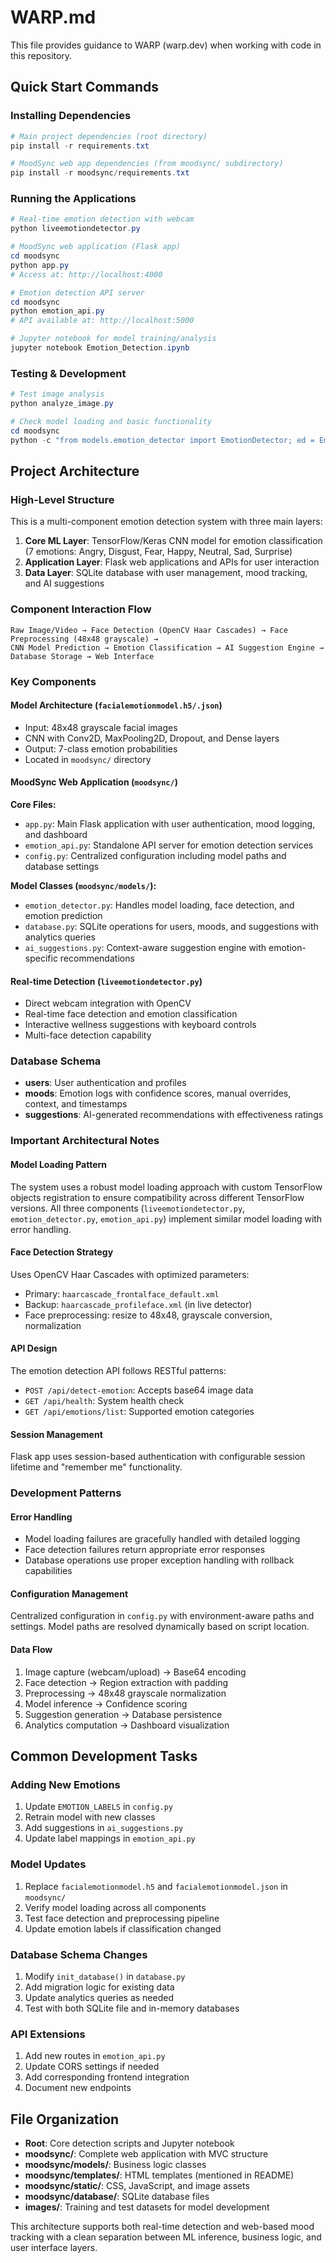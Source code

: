 # WARP.md

This file provides guidance to WARP (warp.dev) when working with code in this repository.

## Quick Start Commands

### Installing Dependencies
```powershell
# Main project dependencies (root directory)
pip install -r requirements.txt

# MoodSync web app dependencies (from moodsync/ subdirectory)
pip install -r moodsync/requirements.txt
```

### Running the Applications
```powershell
# Real-time emotion detection with webcam
python liveemotiondetector.py

# MoodSync web application (Flask app)
cd moodsync
python app.py
# Access at: http://localhost:4000

# Emotion detection API server
cd moodsync
python emotion_api.py
# API available at: http://localhost:5000

# Jupyter notebook for model training/analysis
jupyter notebook Emotion_Detection.ipynb
```

### Testing & Development
```powershell
# Test image analysis
python analyze_image.py

# Check model loading and basic functionality
cd moodsync
python -c "from models.emotion_detector import EmotionDetector; ed = EmotionDetector(); print('Model loaded successfully' if ed.model else 'Model failed to load')"
```

## Project Architecture

### High-Level Structure
This is a multi-component emotion detection system with three main layers:

1. **Core ML Layer**: TensorFlow/Keras CNN model for emotion classification (7 emotions: Angry, Disgust, Fear, Happy, Neutral, Sad, Surprise)
2. **Application Layer**: Flask web applications and APIs for user interaction
3. **Data Layer**: SQLite database with user management, mood tracking, and AI suggestions

### Component Interaction Flow
```
Raw Image/Video → Face Detection (OpenCV Haar Cascades) → Face Preprocessing (48x48 grayscale) → 
CNN Model Prediction → Emotion Classification → AI Suggestion Engine → Database Storage → Web Interface
```

### Key Components

#### Model Architecture (`facialemotionmodel.h5/.json`)
- Input: 48x48 grayscale facial images
- CNN with Conv2D, MaxPooling2D, Dropout, and Dense layers
- Output: 7-class emotion probabilities
- Located in `moodsync/` directory

#### MoodSync Web Application (`moodsync/`)
**Core Files:**
- `app.py`: Main Flask application with user authentication, mood logging, and dashboard
- `emotion_api.py`: Standalone API server for emotion detection services
- `config.py`: Centralized configuration including model paths and database settings

**Model Classes (`moodsync/models/`):**
- `emotion_detector.py`: Handles model loading, face detection, and emotion prediction
- `database.py`: SQLite operations for users, moods, and suggestions with analytics queries
- `ai_suggestions.py`: Context-aware suggestion engine with emotion-specific recommendations

#### Real-time Detection (`liveemotiondetector.py`)
- Direct webcam integration with OpenCV
- Real-time face detection and emotion classification
- Interactive wellness suggestions with keyboard controls
- Multi-face detection capability

### Database Schema
- **users**: User authentication and profiles
- **moods**: Emotion logs with confidence scores, manual overrides, context, and timestamps
- **suggestions**: AI-generated recommendations with effectiveness ratings

### Important Architectural Notes

#### Model Loading Pattern
The system uses a robust model loading approach with custom TensorFlow objects registration to ensure compatibility across different TensorFlow versions. All three components (`liveemotiondetector.py`, `emotion_detector.py`, `emotion_api.py`) implement similar model loading with error handling.

#### Face Detection Strategy
Uses OpenCV Haar Cascades with optimized parameters:
- Primary: `haarcascade_frontalface_default.xml`
- Backup: `haarcascade_profileface.xml` (in live detector)
- Face preprocessing: resize to 48x48, grayscale conversion, normalization

#### API Design
The emotion detection API follows RESTful patterns:
- `POST /api/detect-emotion`: Accepts base64 image data
- `GET /api/health`: System health check
- `GET /api/emotions/list`: Supported emotion categories

#### Session Management
Flask app uses session-based authentication with configurable session lifetime and "remember me" functionality.

### Development Patterns

#### Error Handling
- Model loading failures are gracefully handled with detailed logging
- Face detection failures return appropriate error responses
- Database operations use proper exception handling with rollback capabilities

#### Configuration Management
Centralized configuration in `config.py` with environment-aware paths and settings. Model paths are resolved dynamically based on script location.

#### Data Flow
1. Image capture (webcam/upload) → Base64 encoding
2. Face detection → Region extraction with padding
3. Preprocessing → 48x48 grayscale normalization
4. Model inference → Confidence scoring
5. Suggestion generation → Database persistence
6. Analytics computation → Dashboard visualization

## Common Development Tasks

### Adding New Emotions
1. Update `EMOTION_LABELS` in `config.py`
2. Retrain model with new classes
3. Add suggestions in `ai_suggestions.py`
4. Update label mappings in `emotion_api.py`

### Model Updates
1. Replace `facialemotionmodel.h5` and `facialemotionmodel.json` in `moodsync/`
2. Verify model loading across all components
3. Test face detection and preprocessing pipeline
4. Update emotion labels if classification changed

### Database Schema Changes
1. Modify `init_database()` in `database.py`
2. Add migration logic for existing data
3. Update analytics queries as needed
4. Test with both SQLite file and in-memory databases

### API Extensions
1. Add new routes in `emotion_api.py`
2. Update CORS settings if needed
3. Add corresponding frontend integration
4. Document new endpoints

## File Organization

- **Root**: Core detection scripts and Jupyter notebook
- **moodsync/**: Complete web application with MVC structure
- **moodsync/models/**: Business logic classes
- **moodsync/templates/**: HTML templates (mentioned in README)
- **moodsync/static/**: CSS, JavaScript, and image assets
- **moodsync/database/**: SQLite database files
- **images/**: Training and test datasets for model development

This architecture supports both real-time detection and web-based mood tracking with a clean separation between ML inference, business logic, and user interface layers.